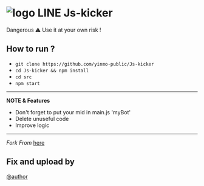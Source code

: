 # ![logo](src/LINE.png) LINE Js-kicker

Dangerous ⚠ Use it at your own risk !


How to run ?
------
- `git clone https://github.com/yinmo-public/Js-kicker`
- `cd Js-kicker && npm install`
- `cd src`
- `npm start`

----
**NOTE & Features** 
- Don't forget to put your mid in main.js 'myBot'
- Delete unuseful code 
- Improve logic
----

*Fork From* [here](https://github.com/rnjacky777/785)

## Fix and upload by 
[@author](https://line.me/ti/p/3eamxoks_T)
